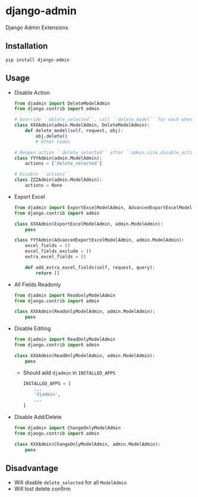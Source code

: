 # django-admin
Django Admin Extensions

## Installation
```shell
pip install django-admin
```

## Usage
* Disable Action
  ```python
  from djadmin import DeleteModelAdmin
  from django.contrib import admin

  # Override ``delete_selected``, call ``delete_model`` for each when ``delete_selected``
  class XXXAdmin(admin.ModelAdmin, DeleteModelAdmin):
      def delete_model(self, request, obj):
          obj.delete()
          # Other Codes

  # Reopen action ``delete_selected`` after ``admin.site.disable_action('delete_selected')``
  class YYYAdmin(admin.ModelAdmin):
      actions = ['delete_selected']

  # Disable ``actions``
  class ZZZAdmin(admin.ModelAdmin):
      actions = None
  ```
* Export Excel
  ```python
  from djadmin import ExportExcelModelAdmin, AdvancedExportExcelModelAdmin
  from django.contrib import admin

  class XXXAdmin(ExportExcelModelAdmin, admin.ModelAdmin):
      pass

  class YYYAdmin(AdvancedExportExcelModelAdmin, admin.ModelAdmin):
      excel_fields = ()
      excel_fields_exclude = ()
      extra_excel_fields = ()

      def add_extra_excel_fields(self, request, query):
          return []
  ```
* All Fields Readonly
  ```python
  from djadmin import ReadonlyModelAdmin
  from django.contrib import admin

  class XXXAdmin(ReadonlyModelAdmin, admin.ModelAdmin):
      pass
  ```
* Disable Editing
  ```python
  from djadmin import ReadOnlyModelAdmin
  from django.contrib import admin

  class XXXAdmin(ReadOnlyModelAdmin, admin.ModelAdmin):
      pass
  ```
  * Should add ``djadmin`` in ``INSTALLED_APPS``
    ```python
    INSTALLED_APPS = [
        ...
        'djadmin',
        ...
    ]
    ```
* Disable Add/Delete
  ```python
  from djadmin import ChangeOnlyModelAdmin
  from django.contrib import admin

  class XXXAdmin(ChangeOnlyModelAdmin, admin.ModelAdmin):
      pass
  ```

## Disadvantage
* Will disable ``delete_selected`` for all ``ModelAdmin``
* Will lost delete confirm
